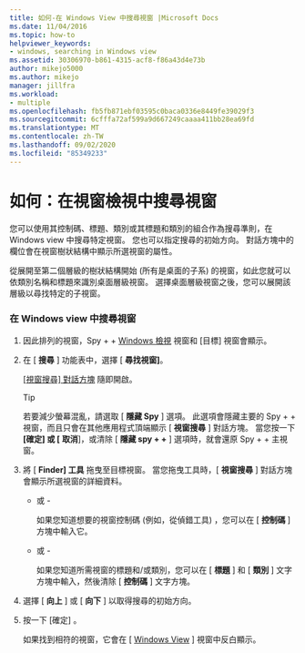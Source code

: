 ```yaml
---
title: 如何-在 Windows View 中搜尋視窗 |Microsoft Docs
ms.date: 11/04/2016
ms.topic: how-to
helpviewer_keywords:
- windows, searching in Windows view
ms.assetid: 30306970-b861-4315-acf8-f86a43d4e73b
author: mikejo5000
ms.author: mikejo
manager: jillfra
ms.workload:
- multiple
ms.openlocfilehash: fb5fb871ebf03595c0baca0336e8449fe39029f3
ms.sourcegitcommit: 6cfffa72af599a9d667249caaaa411bb28ea69fd
ms.translationtype: MT
ms.contentlocale: zh-TW
ms.lasthandoff: 09/02/2020
ms.locfileid: "85349233"
---
```

# <a name="how-to-search-for-a-window-in-windows-view"></a>如何：在視窗檢視中搜尋視窗
您可以使用其控制碼、標題、類別或其標題和類別的組合作為搜尋準則，在 Windows view 中搜尋特定視窗。 您也可以指定搜尋的初始方向。 對話方塊中的欄位會在視窗樹狀結構中顯示所選視窗的屬性。

 從展開至第二個層級的樹狀結構開始 (所有是桌面的子系) 的視窗，如此您就可以依類別名稱和標題來識別桌面層級視窗。 選擇桌面層級視窗之後，您可以展開該層級以尋找特定的子視窗。

### <a name="to-search-for-a-window-in-windows-view"></a>在 Windows view 中搜尋視窗

1. 因此排列的視窗，Spy + + [Windows 檢視](../debugger/windows-view.md) 視窗和 [目標] 視窗會顯示。

2. 在 [ **搜尋** ] 功能表中，選擇 [ **尋找視窗]**。

    [ [視窗搜尋] 對話方塊](../debugger/window-search-dialog-box.md) 隨即開啟。

   > [!TIP]
   > 若要減少螢幕混亂，請選取 [ **隱藏 Spy** ] 選項。 此選項會隱藏主要的 Spy + + 視窗，而且只會在其他應用程式頂端顯示 [ **視窗搜尋** ] 對話方塊。 當您按一下 **[確定] 或 [** **取消**]，或清除 [ **隱藏 spy + +** ] 選項時，就會還原 Spy + + 主視窗。

3. 將 [ **Finder] 工具** 拖曳至目標視窗。 當您拖曳工具時，[ **視窗搜尋** ] 對話方塊會顯示所選視窗的詳細資料。

   - 或 -

     如果您知道想要的視窗控制碼 (例如，從偵錯工具) ，您可以在 [ **控制碼** ] 方塊中輸入它。

   - 或 -

     如果您知道所需視窗的標題和/或類別，您可以在 [ **標題** ] 和 [ **類別** ] 文字方塊中輸入，然後清除 [ **控制碼** ] 文字方塊。

4. 選擇 [ **向上** ] 或 [ **向下** ] 以取得搜尋的初始方向。

5. 按一下 [確定]  。

    如果找到相符的視窗，它會在 [ [Windows View](../debugger/windows-view.md) ] 視窗中反白顯示。